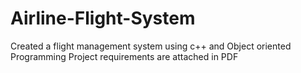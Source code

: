 # Airline-Flight-System
Created a flight management system using c++ and Object oriented Programming
Project requirements are attached in PDF
